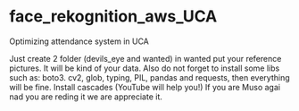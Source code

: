# face_rekognition_aws_UCA
Optimizing attendance system in UCA

Just create 2 folder (devils_eye and wanted) in wanted put your reference pictures. It will be kind of your data. 
Also do not forget to install some libs such as: boto3. cv2, glob, typing, PIL, pandas and requests, then everything will be fine.
Install cascades (YouTube will help you!)
If you are Muso agai nad you are reding it we are appreciate it.  
